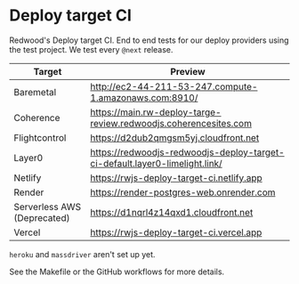 # Deploy target CI

Redwood's Deploy target CI.
End to end tests for our deploy providers using the test project.
We test every `@next` release.

| Target                      | Preview                                                                     |
| --------------------------- | --------------------------------------------------------------------------- |
| Baremetal                   | http://ec2-44-211-53-247.compute-1.amazonaws.com:8910/                      |
| Coherence                   | https://main.rw-deploy-targe-review.redwoodjs.coherencesites.com            |
| Flightcontrol               | https://d2dub2qmgsm5yj.cloudfront.net                                       |
| Layer0                      | https://redwoodjs-redwoodjs-deploy-target-ci-default.layer0-limelight.link/ |
| Netlify                     | https://rwjs-deploy-target-ci.netlify.app                                   |
| Render                      | https://render-postgres-web.onrender.com                                    |
| Serverless AWS (Deprecated) | https://d1nqrl4z14qxd1.cloudfront.net                                       |
| Vercel                      | https://rwjs-deploy-target-ci.vercel.app                                    |

`heroku` and `massdriver` aren't set up yet.

See the Makefile or the GitHub workflows for more details.